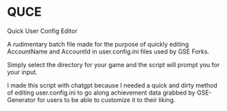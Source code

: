 # QUCE
Quick User Config Editor

A rudimentary batch file made for the purpose of quickly editing AccountName and AccountId in user.config.ini files used by GSE Forks.

Simply select the directory for your game and the script will prompt you for your input.

I made this script with chatgpt because I needed a quick and dirty method of editing user.config.ini to go along achievement data grabbed by GSE-Generator for users to be able to customize it to their liking.
